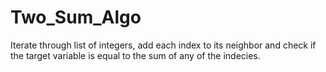 # Two_Sum_Algo
Iterate through list of integers, add each index to its neighbor and check if the target variable is equal to the sum of any of the indecies. 
